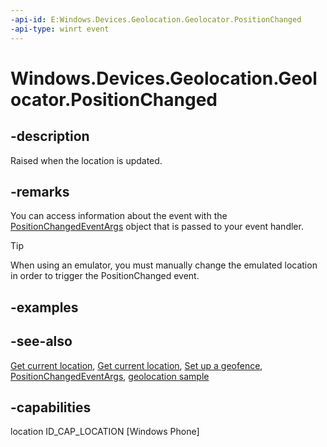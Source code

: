 ```yaml
---
-api-id: E:Windows.Devices.Geolocation.Geolocator.PositionChanged
-api-type: winrt event
---
```


<!-- Event syntax
public event Windows.Foundation.TypedEventHandler PositionChanged<Windows.Devices.Geolocation.Geolocator,  Windows.Devices.Geolocation.PositionChangedEventArgs>
-->

# Windows.Devices.Geolocation.Geolocator.PositionChanged

## -description
Raised when the location is updated.

## -remarks
You can access information about the event with the [PositionChangedEventArgs](positionchangedeventargs.md) object that is passed to your event handler.

> [!TIP]
> When using an emulator, you must manually change the emulated location in order to trigger the PositionChanged event.

## -examples

## -see-also
[Get current location](https://docs.microsoft.com/windows/uwp/maps-and-location/get-location), [Get current location](https://docs.microsoft.com/windows/uwp/maps-and-location/get-location), [Set up a geofence](https://docs.microsoft.com/windows/uwp/maps-and-location/set-up-a-geofence), [PositionChangedEventArgs](positionchangedeventargs.md), [geolocation sample](https://go.microsoft.com/fwlink/p/?linkid=533278)

## -capabilities
location
ID_CAP_LOCATION [Windows Phone]
